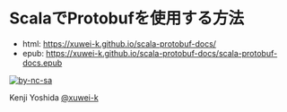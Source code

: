 # ScalaでProtobufを使用する方法

- html: <https://xuwei-k.github.io/scala-protobuf-docs/>
- epub: <https://xuwei-k.github.io/scala-protobuf-docs/scala-protobuf-docs.epub>

[![by-nc-sa](https://komtmt.files.wordpress.com/2015/04/by-nc-sa.png?w=225&h=78)](https://creativecommons.org/licenses/by-nc-sa/4.0/deed.ja)

Kenji Yoshida [@xuwei-k](https://github.com/xuwei-k)

